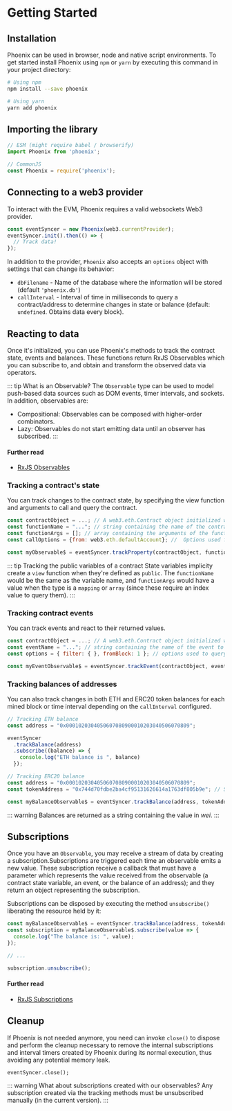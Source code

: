 # Getting Started

## Installation
Phoenix can be used in browser, node and native script environments. To get started install Phoenix using `npm` or `yarn` by executing this command in your project directory:
```bash
# Using npm
npm install --save phoenix  

# Using yarn
yarn add phoenix 
```

## Importing the library

```js
// ESM (might require babel / browserify)
import Phoenix from 'phoenix';  

// CommonJS
const Phoenix = require('phoenix'); 
```


## Connecting to a web3 provider
To interact with the EVM, Phoenix requires a valid websockets Web3 provider.

```js
const eventSyncer = new Phoenix(web3.currentProvider);
eventSyncer.init().then(() => {
  // Track data!
});
```

In addition to the provider, `Phoenix` also accepts an `options` object with settings that can change its behavior:
- `dbFilename` - Name of the database where the information will be stored (default `'phoenix.db'`)
- `callInterval` - Interval of time in milliseconds to query a contract/address to determine changes in state or balance (default: `undefined`. Obtains data every block).


## Reacting to data
Once it's initialized, you can use Phoenix's methods to track the contract state, events and balances. These functions return RxJS Observables which you can subscribe to, and obtain and transform the observed data via operators.

::: tip What is an Observable?
The `Observable` type can be used to model push-based data sources such as DOM events, timer intervals, and sockets. In addition, observables are:
- Compositional: Observables can be composed with higher-order combinators.
- Lazy: Observables do not start emitting data until an observer has subscribed.
:::

#### Further read
- [RxJS Observables](https://rxjs-dev.firebaseapp.com/guide/observable)


### Tracking a contract's state
You can track changes to the contract state, by specifying the view function and arguments to call and query the contract. 
```js
const contractObject = ...; // A web3.eth.Contract object initialized with an address and ABI.
const functionName = "..."; // string containing the name of the contract's constant/view function to track.
const functionArgs = []; // array containing the arguments of the function to track. Optional
const callOptions = {from: web3.eth.defaultAccount}; //  Options used for calling. Only `from`, `gas` and `gasPrice` are accepted. Optional

const myObservable$ = eventSyncer.trackProperty(contractObject, functionName, functionArgs, callOptions);
```

::: tip Tracking the public variables of a contract
State variables implicity create a `view` function when they're defined as `public`. The `functionName` would be the same as the variable name, and `functionArgs` would have a value when the type is a `mapping` or `array` (since these require an index value to query them).
:::


### Tracking contract events
You can track events and react to their returned values.
```js
const contractObject = ...; // A web3.eth.Contract object initialized with an address and ABI.
const eventName = "..."; // string containing the name of the event to track.
const options = { filter: { }, fromBlock: 1 }; // options used to query the events. Optional

const myEventObservable$ = eventSyncer.trackEvent(contractObject, eventName, options)

```



### Tracking balances of addresses
You can also track changes in both ETH and ERC20 token balances for each mined block or time interval depending on the `callInterval` configured. 

```js
// Tracking ETH balance
const address = "0x0001020304050607080900010203040506070809";

eventSyncer
  .trackBalance(address)
  .subscribe((balance) => {
    console.log("ETH balance is ", balance)
  });
```

```js
// Tracking ERC20 balance
const address = "0x0001020304050607080900010203040506070809";
const tokenAddress = "0x744d70fdbe2ba4cf95131626614a1763df805b9e"; // SNT Address

const myBalanceObservable$ = eventSyncer.trackBalance(address, tokenAddress);
```
::: warning 
Balances are returned as a string containing the value in *wei*.
:::

## Subscriptions
Once you have an `Observable`, you may receive a stream of data by creating a subscription.Subscriptions are triggered each time an observable emits a new value. These subscription receive a callback that must have a parameter which represents the value received from the observable (a contract state variable, an event, or the balance of an address);  and they return an object representing the subscription.

Subscriptions can be disposed by executing the method `unsubscribe()` liberating the resource held by it:

```js
const myBalanceObservable$ = eventSyncer.trackBalance(address, tokenAddress);
const subscription = myBalanceObservable$.subscribe(value => { 
  console.log("The balance is: ", value); 
});

// ...

subscription.unsubscribe();
```

#### Further read
- [RxJS Subscriptions](https://rxjs-dev.firebaseapp.com/guide/subscription)


## Cleanup
If Phoenix is not needed anymore, you need can invoke `close()` to dispose and perform the cleanup necessary to remove the internal subscriptions and interval timers created by Phoenix during its normal execution, thus avoiding any potential memory leak.

```
eventSyncer.close();
```
::: warning What about subscriptions created with our observables?
Any subscription created via the tracking methods must be unsubscribed manually (in the current version).
:::


